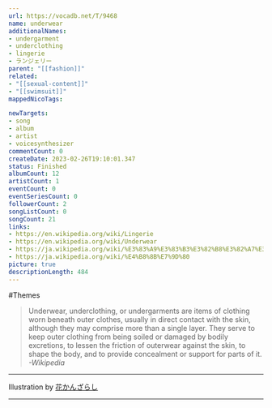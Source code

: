 ```yaml
---
url: https://vocadb.net/T/9468
name: underwear
additionalNames: 
- undergarment
- underclothing
- lingerie
- ランジェリー
parent: "[[fashion]]"
related:
- "[[sexual-content]]"
- "[[swimsuit]]"
mappedNicoTags:

newTargets:
- song
- album
- artist
- voicesynthesizer
commentCount: 0
createDate: 2023-02-26T19:10:01.347
status: Finished
albumCount: 12
artistCount: 1
eventCount: 0
eventSeriesCount: 0
followerCount: 2
songListCount: 0
songCount: 21
links: 
- https://en.wikipedia.org/wiki/Lingerie
- https://en.wikipedia.org/wiki/Underwear
- https://ja.wikipedia.org/wiki/%E3%83%A9%E3%83%B3%E3%82%B8%E3%82%A7%E3%83%AA%E3%83%BC
- https://ja.wikipedia.org/wiki/%E4%B8%8B%E7%9D%80
picture: true
descriptionLength: 484
---
```


#Themes

>Underwear, underclothing, or undergarments are items of clothing worn beneath outer clothes, usually in direct contact with the skin, although they may comprise more than a single layer.
They serve to keep outer clothing from being soiled or damaged by bodily excretions, to lessen the friction of outerwear against the skin, to shape the body, and to provide concealment or support for parts of it.
*-Wikipedia*

___

Illustration by [花かんざらし](https://www.pixiv.net/en/users/6830336)

---

